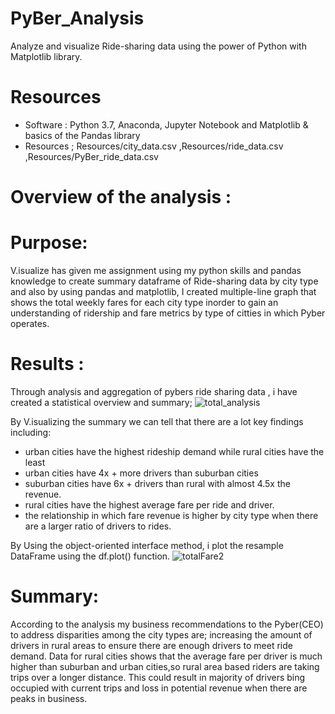 # PyBer_Analysis
Analyze and visualize Ride-sharing data using the power of Python with Matplotlib library.

# Resources
- Software : Python 3.7, Anaconda, Jupyter Notebook and Matplotlib & basics of the Pandas library
- Resources ; Resources/city_data.csv ,Resources/ride_data.csv ,Resources/PyBer_ride_data.csv

# Overview of the analysis :
  
  # Purpose:
   V.isualize has given me assignment using my python skills and pandas knowledge to create summary dataframe of Ride-sharing data by city type and also by using pandas and matplotlib, I created multiple-line graph that shows the total weekly fares for each city type inorder to gain an understanding of ridership and fare metrics by type of citties in which Pyber operates.


# Results :
Through analysis and aggregation of pybers ride sharing data , i have created a statistical overview and summary; 
![total_analysis](https://user-images.githubusercontent.com/77947860/151684712-6e0317c3-01f2-4ead-83a5-41a87b7b1c5e.png)

By V.isualizing the summary we can tell that there are a lot key findings including:
 
 - urban cities have the highest rideship demand while rural cities have the least
 - urban cities have 4x + more drivers than suburban cities
 - suburban cities have 6x + drivers than rural with almost 4.5x the revenue.
 - rural cities have the highest average  fare per ride and driver.
 - the relationship in which fare revenue is higher by city type when there are a larger ratio of drivers to rides.
 
 By Using the object-oriented interface method, i plot the resample DataFrame using the df.plot() function.
 ![totalFare2](https://user-images.githubusercontent.com/77947860/181829067-1b68298d-19d5-45ad-a563-ec908e1fa847.png)

 # Summary:
 According to the analysis my  business recommendations to the Pyber(CEO) to address disparities among the city types are; increasing the amount of drivers in rural areas to ensure there are enough drivers to meet ride demand. Data for rural cities shows that the average fare per driver is much higher than suburban and urban cities,so rural area based riders are taking trips over a longer distance. This could result in majority of drivers bing occupied with current trips and loss in potential revenue when there are peaks in business.


